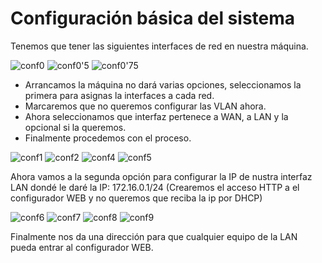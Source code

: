 # Configuración básica del sistema

Tenemos que tener las siguientes interfaces de red en nuestra máquina.

![conf0](/imagenes/conf0.png)
![conf0'5](/imagenes/conf0'5.png)
![conf0'75](/imagenes/conf0'75.png)

- Arrancamos la máquina no dará varias opciones, seleccionamos la primera para asignas la interfaces a cada red.
- Marcaremos que no queremos configurar las VLAN ahora.
- Ahora seleccionamos que interfaz pertenece a WAN, a LAN y la opcional si la queremos.
- Finalmente procedemos con el proceso.

![conf1](/imagenes/conf1.png)
![conf2](/imagenes/conf2.png)
![conf4](/imagenes/conf4.png)
![conf5](/imagenes/conf5.png)

Ahora vamos a la segunda opción para configurar la IP de nustra interfaz LAN dondé le daré la IP: 172.16.0.1/24 (Crearemos el acceso HTTP a el configurador WEB y no queremos que reciba la ip por DHCP)

![conf6](/imagenes/conf6.png)
![conf7](/imagenes/conf7.png)
![conf8](/imagenes/conf8.png)
![conf9](/imagenes/conf9.png)

Finalmente nos da una dirección para que cualquier equipo de la LAN pueda entrar al configurador WEB.
